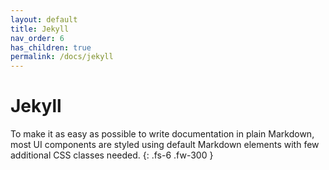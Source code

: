 ```yaml
---
layout: default
title: Jekyll
nav_order: 6
has_children: true
permalink: /docs/jekyll
---
```


# Jekyll

To make it as easy as possible to write documentation in plain Markdown, most UI components are styled using default Markdown elements with few additional CSS classes needed.
{: .fs-6 .fw-300 }